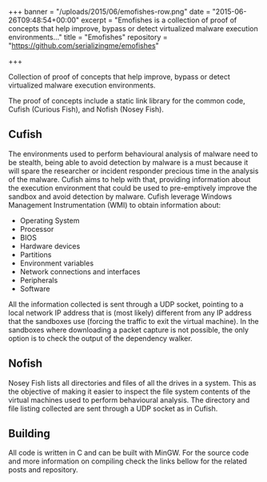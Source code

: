 +++
banner = "/uploads/2015/06/emofishes-row.png"
date = "2015-06-26T09:48:54+00:00"
excerpt = "Emofishes is a collection of proof of concepts that help improve, bypass or detect virtualized malware execution environments..."
title = "Emofishes"
repository = "https://github.com/serializingme/emofishes"

+++

Collection of proof of concepts that help improve, bypass or detect virtualized malware execution environments.

<!--more-->

The proof of concepts include a static link library for the common code, Cufish (Curious Fish), and Nofish (Nosey Fish).

## Cufish

The environments used to perform behavioural analysis of malware need to be stealth, being able to avoid detection by malware is a must because it will spare the researcher or incident responder precious time in the analysis of the malware. Cufish aims to help with that, providing information about the execution environment that could be used to pre-emptively improve the sandbox and avoid detection by malware. Cufish leverage Windows Management Instrumentation (WMI) to obtain information about:

* Operating System
* Processor
* BIOS
* Hardware devices
* Partitions
* Environment variables
* Network connections and interfaces
* Peripherals
* Software

All the information collected is sent through a UDP socket, pointing to a local network IP address that is (most likely) different from any IP address that the sandboxes use (forcing the traffic to exit the virtual machine). In the sandboxes where downloading a packet capture is not possible, the only option is to check the output of the dependency walker.

## Nofish

Nosey Fish lists all directories and files of all the drives in a system. This as the objective of making it easier to inspect the file system contents of the virtual machines used to perform behavioural analysis. The directory and file listing collected are sent through a UDP socket as in Cufish.

## Building

All code is written in C and can be built with MinGW. For the source code and more information on compiling check the links bellow for the related posts and repository.
